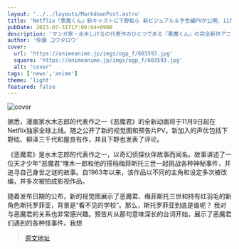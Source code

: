 ```yaml
---
layout: '../../layouts/MarkdownPost.astro'
title: 'Netflix「悪魔くん」新キャストに下野紘ら 新ビジュアル＆予告編PVが公開、11月9日より配信開始！'
pubDate: 2023-07-31T17:00:04+0900
description: 'マンガ家・水木しげるの代表作のひとつである『悪魔くん』の完全新作アニメが、11月9日よりNetflixにて世界独占配信されることがわかった。これに伴い新ビジュアルと予告編PVが公開。新キャストとして下野紘、柳沢三千代、屋良有作の出演も発表された。'
author: '仲瀬 コウタロウ'
cover:
  url: 'https://animeanime.jp/imgs/ogp_f/603593.jpg'
  square: 'https://animeanime.jp/imgs/ogp_f/603593.jpg'
  alt: "cover"
tags: ['news','anime']
theme: 'light'
featured: false
---
```


![cover](https://animeanime.jp/imgs/ogp_f/603593.jpg)

据悉，漫画家水木志郎的代表作之一《恶魔君》的全新动画将于11月9日起在Netflix独家全球上线。随之公开了新的视觉图和预告片PV。新加入的声优包括下野纮、柳泽三千代和屋良有作，并且下野也发表了评论。

《恶魔君》是水木志郎的代表作之一，以奇幻侦探伙伴故事而闻名。故事讲述了一位天才少年“恶魔君”埋木一郎和他的搭档梅菲斯托三世一起挑战各种神秘事件，并追寻自己身世之谜的故事。自1963年以来，该作品以不同的主角和设定多次被改编，并多次被拍成影视作品。

随着发布日期的公布，新的视觉图展示了恶魔君、梅菲斯托三世和持有红羽毛的新角色斯托罗菲亚，背景是“看不见的学校”。那么，斯托罗菲亚到底是谁呢？
我对与恶魔君的关系也非常感兴趣。预告片从那句意味深长的台词开始，展示了恶魔君们遇到的各种怪事件。我想

>[原文地址](https://animeanime.jp/article/2023/07/31/78970.html)  